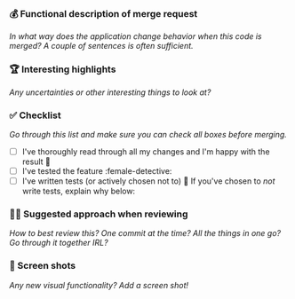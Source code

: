### 💰 Functional description of merge request
_In what way does the application change behavior when this code is merged? A couple of sentences is often sufficient._
### 🏆 Interesting highlights
_Any uncertainties or other interesting things to look at?_
### ✅ Checklist
_Go through this list and make sure you can check all boxes before merging._
- [ ] I've thoroughly read through all my changes and I'm happy with the result :muscle:
- [ ] I've tested the feature :female-detective:
- [ ] I've written tests (or actively chosen not to) :rocket: If you've chosen to _not_ write tests, explain why below:
### 🤷‍♀️ Suggested approach when reviewing
_How to best review this? One commit at the time? All the things in one go? Go through it together IRL?_
### 👀 Screen shots
_Any new visual functionality? Add a screen shot!_